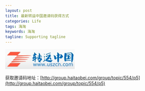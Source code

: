 ```yaml
---
layout: post
title: 最新转运中国邀请码获得方式
categories: Life
tags: 海淘 
keywords: 海淘
tagline: Supporting tagline
---
```

[<img src="/assets/pictures/Life/2015-4-12_BoxCn_ZYZG.jpg">](http://www.uszcn.com/ "海外购物，转运中国！")

获取邀请码地址：[http://group.haitaobei.com/group/topic/554/p5](http://group.haitaobei.com/group/topic/554/p5)